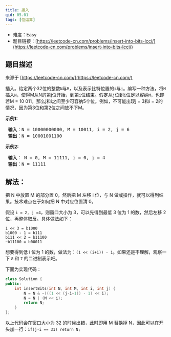 ```yaml
---
title: 插入
qid: 05.01
tags: [位运算]
---
```



- 难度：Easy
- 题目链接：[https://leetcode-cn.com/problems/insert-into-bits-lcci/](https://leetcode-cn.com/problems/insert-into-bits-lcci/)


## 题目描述

来源于 [https://leetcode-cn.com/](https://leetcode-cn.com/)

<p>插入。给定两个32位的整数<code>N</code>与<code>M</code>，以及表示比特位置的<code>i</code>与<code>j</code>。编写一种方法，将<code>M</code>插入<code>N</code>，使得M从N的第j位开始，到第<code>i</code>位结束。假定从<code>j</code>位到<code>i</code>位足以容纳<code>M</code>，也即若M = 10 011，那么j和i之间至少可容纳5个位。例如，不可能出现j = 3和i = 2的情况，因为第3位和第2位之间放不下M。</p>

<p> <strong>示例1:</strong></p>

<pre>
<strong> 输入</strong>：N = 10000000000, M = 10011, i = 2, j = 6
<strong> 输出</strong>：N = 10001001100
</pre>

<p> <strong>示例2:</strong></p>

<pre>
<strong> 输入</strong>： N = 0, M = 11111, i = 0, j = 4
<strong> 输出</strong>：N = 11111
</pre>


## 解法：

把 N 中放置 M 的部分置 0，然后把 M 左移 i 位，与 N 做或操作，就可以得到结果。技术难点在于如何把 N 中对应位置清 0。

假设 `i = 2, j =4`，则窗口大小为 3，可以先得到最低 3 位为 1 的数，然后左移 2 位，再整体取反。具体做法如下：

```
1 << 3 = b1000
b1000 - 1 = b111
b111 << 2 = b11100
~b11100 = b00011
```

想要得到低 i 位为 1 的数，做法为：`(1 << (i+1)) - 1`。如果还是不理解，观察一下 `8` 和 `7` 的二进制表示吧。

下面为实现代码：

```c++
class Solution {
public:
    int insertBits(int N, int M, int i, int j) {
        N = N & ~(((1 << (j-i+1)) - 1) << i);
        N = N | (M << i);
        return N;
    }
};
```

以上代码会在窗口大小为 32 的时候出错，此时即用 M 替换掉 N，因此可以在开头加一行：`if(j-i == 31) return N;`